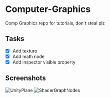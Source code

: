 # Computer-Graphics
Comp Graphics repo for tutorials, don't steal plz

## Tasks

- [X] Add texture
- [X] Add math node
- [X] Add inspector visible property

## Screenshots

![UnityPlane](https://user-images.githubusercontent.com/86686062/213839532-5787cf67-f4e9-4e53-a846-754715418d28.png)
![ShaderGraphNodes](https://user-images.githubusercontent.com/86686062/213839659-19532bcf-0cb9-4e86-af36-fa7ae58f9cb8.png)
